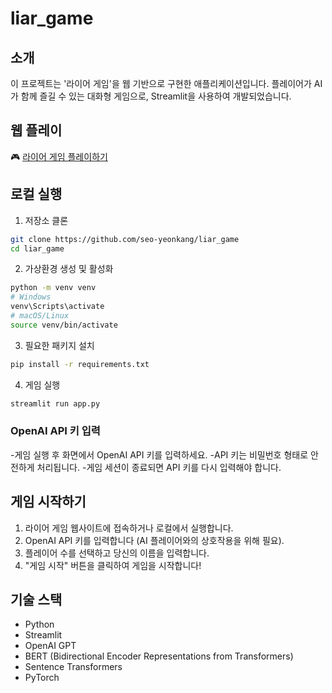 # liar_game

## 소개
이 프로젝트는  '라이어 게임'을 웹 기반으로 구현한 애플리케이션입니다. 플레이어가 AI가 함께 즐길 수 있는 대화형 게임으로, Streamlit을 사용하여 개발되었습니다.

## 웹 플레이
🎮 [라이어 게임 플레이하기](https://kubig-nlpteam1-liargame.streamlit.app/)

## 로컬 실행

1. 저장소 클론
```bash
git clone https://github.com/seo-yeonkang/liar_game
cd liar_game
```
2. 가상환경 생성 및 활성화
```bash
python -m venv venv
# Windows
venv\Scripts\activate
# macOS/Linux
source venv/bin/activate
```
3. 필요한 패키지 설치
```bash
pip install -r requirements.txt
```
4. 게임 실행
```bash
streamlit run app.py
```

### OpenAI API 키 입력
-게임 실행 후 화면에서 OpenAI API 키를 입력하세요.
-API 키는 비밀번호 형태로 안전하게 처리됩니다.
-게임 세션이 종료되면 API 키를 다시 입력해야 합니다.



## 게임 시작하기
1. 라이어 게임 웹사이트에 접속하거나 로컬에서 실행합니다.
2. OpenAI API 키를 입력합니다 (AI 플레이어와의 상호작용을 위해 필요).
3. 플레이어 수를 선택하고 당신의 이름을 입력합니다.
4. "게임 시작" 버튼을 클릭하여 게임을 시작합니다!

## 기술 스택
- Python
- Streamlit
- OpenAI GPT
- BERT (Bidirectional Encoder Representations from Transformers)
- Sentence Transformers
- PyTorch

